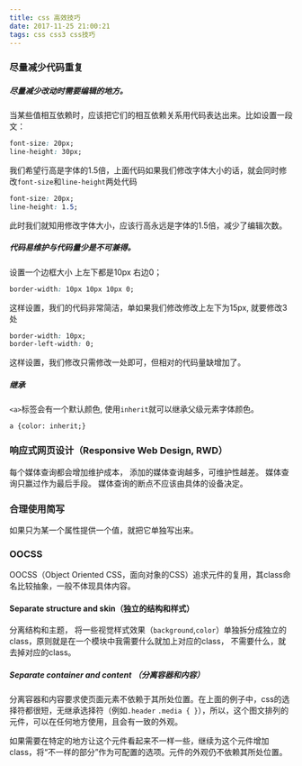 ```yaml
---
title: css 高效技巧
date: 2017-11-25 21:00:21
tags: css css3 css技巧
---
```

<!-- more -->
### 尽量减少代码重复
##### 尽量减少改动时需要编辑的地方。
当某些值相互依赖时，应该把它们的相互依赖关系用代码表达出来。比如设置一段文：

```css
font-size: 20px;
line-height: 30px;
```
我们希望行高是字体的1.5倍，上面代码如果我们修改字体大小的话，就会同时修改`font-size`和`line-height`两处代码
```css
font-size: 20px;
line-height: 1.5;
```
此时我们就知用修改字体大小，应该行高永远是字体的1.5倍，减少了编辑次数。

##### 代码易维护与代码量少是不可兼得。
设置一个边框大小 上左下都是10px 右边0；
```css
border-width: 10px 10px 10px 0;
```
这样设置，我们的代码非常简洁，单如果我们修改修改上左下为15px, 就要修改3处

```css
border-width: 10px;
border-left-width: 0;
```
这样设置，我们修改只需修改一处即可，但相对的代码量缺增加了。
##### 继承
`<a>`标签会有一个默认颜色, 使用`inherit`就可以继承父级元素字体颜色。
```
a {color: inherit;}
```

### 响应式网页设计（Responsive Web Design, RWD）
每个媒体查询都会增加维护成本， 添加的媒体查询越多，可维护性越差。
媒体查询只赢过作为最后手段。
媒体查询的断点不应该由具体的设备决定。

### 合理使用简写
如果只为某一个属性提供一个值，就把它单独写出来。

### OOCSS
OOCSS（Object Oriented CSS，面向对象的CSS）追求元件的复用，其class命名比较抽象，一般不体现具体内容。
#### Separate structure and skin（独立的结构和样式）
分离结构和主题， 将一些视觉样式效果（`background`,`color`）单独拆分成独立的class，原则就是在一个模块中我需要什么就加上对应的class， 不需要什么，就去掉对应的class。

##### Separate container and content （分离容器和内容）
分离容器和内容要求使页面元素不依赖于其所处位置。在上面的例子中，css的选择符都很短，无继承选择符（例如`.header` `.media { }`），所以，这个图文排列的元件，可以在任何地方使用，且会有一致的外观。

如果需要在特定的地方让这个元件看起来不一样一些，继续为这个元件增加class，将“不一样的部分”作为可配置的选项。元件的外观仍不依赖其所处位置。



